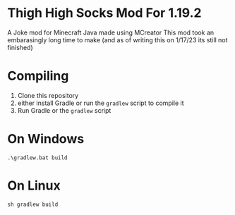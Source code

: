 # Thigh High Socks Mod For 1.19.2
A Joke mod for Minecraft Java made using MCreator
This mod took an embarasingly long time to make (and as of writing this on 1/17/23 its still not finished)

# Compiling

1. Clone this repository
2. either install Gradle or run the `gradlew` script to compile it
3. Run Gradle or the `gradlew` script

# On Windows
`.\gradlew.bat build`

# On Linux
`sh gradlew build`
